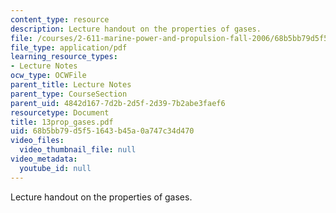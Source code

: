 ```yaml
---
content_type: resource
description: Lecture handout on the properties of gases.
file: /courses/2-611-marine-power-and-propulsion-fall-2006/68b5bb79d5f51643b45a0a747c34d470_13prop_gases.pdf
file_type: application/pdf
learning_resource_types:
- Lecture Notes
ocw_type: OCWFile
parent_title: Lecture Notes
parent_type: CourseSection
parent_uid: 4842d167-7d2b-2d5f-2d39-7b2abe3faef6
resourcetype: Document
title: 13prop_gases.pdf
uid: 68b5bb79-d5f5-1643-b45a-0a747c34d470
video_files:
  video_thumbnail_file: null
video_metadata:
  youtube_id: null
---
```

Lecture handout on the properties of gases.

